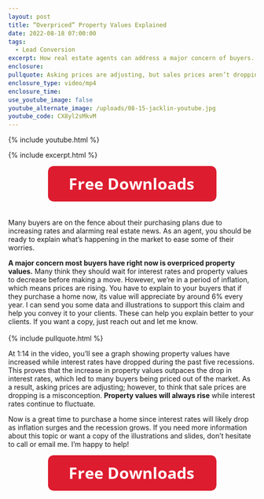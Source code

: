 ```yaml
---
layout: post
title: “Overpriced” Property Values Explained
date: 2022-08-18 07:00:00
tags:
  - Lead Conversion
excerpt: How real estate agents can address a major concern of buyers.
enclosure:
pullquote: Asking prices are adjusting, but sales prices aren’t dropping.
enclosure_type: video/mp4
enclosure_time:
use_youtube_image: false
youtube_alternate_image: /uploads/08-15-jacklin-youtube.jpg
youtube_code: CX8yl2sMkvM
---
```

{% include youtube.html %}

{% include excerpt.html %}

<center><a href="https://join.gochicagolandhomes.com/contact.php"><img width="343" height="72" src="uploads/FreeDownloadsButton-343.png" /></a></center>

<center>&nbsp;</center>

Many buyers are on the fence about their purchasing plans due to increasing rates and alarming real estate news. As an agent, you should be ready to explain what’s happening in the market to ease some of their worries.

**A major concern most buyers have right now is overpriced property values.** Many think they should wait for interest rates and property values to decrease before making a move. However, we’re in a period of inflation, which means prices are rising. You have to explain to your buyers that if they purchase a home now, its value will appreciate by around 6% every year. I can send you some data and illustrations to support this claim and help you convey it to your clients. These can help you explain better to your clients. If you want a copy, just reach out and let me know.<br><br>{% include pullquote.html %}

At 1:14 in the video, you’ll see a graph showing property values have increased while interest rates have dropped during the past five recessions. This proves that the increase in property values outpaces the drop in interest rates, which led to many buyers being priced out of the market. As a result, asking prices are adjusting; however, to think that sale prices are dropping is a misconception. **Property values will always rise** while interest rates continue to fluctuate.**&nbsp;**

Now is a great time to purchase a home since interest rates will likely drop as inflation surges and the recession grows. If you need more information about this topic or want a copy of the illustrations and slides, don’t hesitate to call or email me. I’m happy to help\!

<center><a href="https://join.gochicagolandhomes.com/contact.php"><img width="343" height="72" src="uploads/FreeDownloadsButton-343.png" /></a></center>